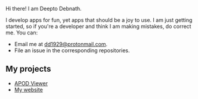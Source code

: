Hi there! I am Deepto Debnath.

I develop apps for fun, yet apps that should be a joy to use. I am just getting started, so if you're a developer and think I am making mistakes, do correct me. You can:
* Email me at [dd1929@protonmail.com](mailto:dd1929@protonmail.com).
* File an issue in the corresponding repositories.

## My projects
* [APOD Viewer](https://dd1929.github.io/apod-viewer)
* [My website](https://dd1929.github.io)
